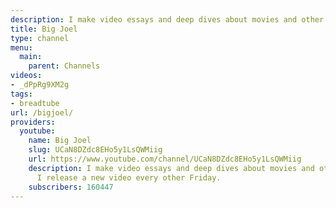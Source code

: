 ```yaml
---
description: I make video essays and deep dives about movies and other things.
title: Big Joel
type: channel
menu:
  main:
    parent: Channels
videos:
- _dPpRg9XM2g
tags:
- breadtube
url: /bigjoel/
providers:
  youtube:
    name: Big Joel
    slug: UCaN8DZdc8EHo5y1LsQWMiig
    url: https://www.youtube.com/channel/UCaN8DZdc8EHo5y1LsQWMiig
    description: I make video essays and deep dives about movies and other things.
      I release a new video every other Friday.
    subscribers: 160447
---
```

